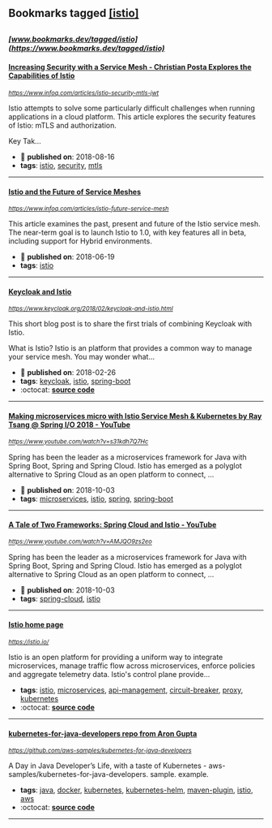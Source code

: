 ## Bookmarks tagged [[istio]](https://www.bookmarks.dev?q=[istio])

_<sup><sup>[www.bookmarks.dev/tagged/istio](https://www.bookmarks.dev/tagged/istio)</sup></sup>_
---
#### [Increasing Security with a Service Mesh - Christian Posta Explores the Capabilities of Istio](https://www.infoq.com/articles/istio-security-mtls-jwt)
_<sup>https://www.infoq.com/articles/istio-security-mtls-jwt</sup>_

Istio attempts to solve some particularly difficult challenges when running applications in a cloud platform. This article explores the security features of Istio: mTLS and authorization.

Key Tak...
* :calendar: **published on**: 2018-08-16
* **tags**: [istio](../tagged/istio.md), [security](../tagged/security.md), [mtls](../tagged/mtls.md)
---
#### [Istio and the Future of Service Meshes](https://www.infoq.com/articles/istio-future-service-mesh)
_<sup>https://www.infoq.com/articles/istio-future-service-mesh</sup>_

This article examines the past, present and future of the Istio service mesh. The near-term goal is to launch Istio to 1.0, with key features all in beta, including support for Hybrid environments.
* :calendar: **published on**: 2018-06-19
* **tags**: [istio](../tagged/istio.md)
---
#### [Keycloak and Istio](https://www.keycloak.org/2018/02/keycloak-and-istio.html)
_<sup>https://www.keycloak.org/2018/02/keycloak-and-istio.html</sup>_

This short blog post is to share the first trials of combining Keycloak with Istio.

What is Istio?
Istio is an platform that provides a common way to manage your service mesh. You may wonder what...
* :calendar: **published on**: 2018-02-26
* **tags**: [keycloak](../tagged/keycloak.md), [istio](../tagged/istio.md), [spring-boot](../tagged/spring-boot.md)
* :octocat: **[source code](https://github.com/kameshsampath/istio-keycloak-demo)**
---
#### [Making microservices micro with Istio Service Mesh & Kubernetes by Ray Tsang @ Spring I/O 2018 - YouTube](https://www.youtube.com/watch?v=s31kdh7Q7Hc)
_<sup>https://www.youtube.com/watch?v=s31kdh7Q7Hc</sup>_

Spring has been the leader as a microservices framework for Java with Spring Boot, Spring and Spring Cloud. Istio has emerged as a polyglot alternative to Spring Cloud as an open platform to connect, ...
* :calendar: **published on**: 2018-10-03
* **tags**: [microservices](../tagged/microservices.md), [istio](../tagged/istio.md), [spring](../tagged/spring.md), [spring-boot](../tagged/spring-boot.md)
---
#### [A Tale of Two Frameworks: Spring Cloud and Istio - YouTube](https://www.youtube.com/watch?v=AMJQO9zs2eo)
_<sup>https://www.youtube.com/watch?v=AMJQO9zs2eo</sup>_

Spring has been the leader as a microservices framework for Java with Spring Boot, Spring and Spring Cloud. Istio has emerged as a polyglot alternative to Spring Cloud as an open platform to connect, ...
* :calendar: **published on**: 2018-10-03
* **tags**: [spring-cloud](../tagged/spring-cloud.md), [istio](../tagged/istio.md)
---
#### [Istio home page](https://istio.io/)
_<sup>https://istio.io/</sup>_

Istio is an open platform for providing a uniform way to integrate microservices, manage traffic flow across microservices, enforce policies and aggregate telemetry data. Istio's control plane provide...
* **tags**: [istio](../tagged/istio.md), [microservices](../tagged/microservices.md), [api-management](../tagged/api-management.md), [circuit-breaker](../tagged/circuit-breaker.md), [proxy](../tagged/proxy.md), [kubernetes](../tagged/kubernetes.md)
* :octocat: **[source code](https://github.com/istio/istio)**
---
#### [kubernetes-for-java-developers repo from Aron Gupta](https://github.com/aws-samples/kubernetes-for-java-developers)
_<sup>https://github.com/aws-samples/kubernetes-for-java-developers</sup>_

A Day in Java Developer’s Life, with a taste of Kubernetes - aws-samples/kubernetes-for-java-developers. sample. example.
* **tags**: [java](../tagged/java.md), [docker](../tagged/docker.md), [kubernetes](../tagged/kubernetes.md), [kubernetes-helm](../tagged/kubernetes-helm.md), [maven-plugin](../tagged/maven-plugin.md), [istio](../tagged/istio.md), [aws](../tagged/aws.md)
* :octocat: **[source code](https://github.com/aws-samples/kubernetes-for-java-developers)**
---
